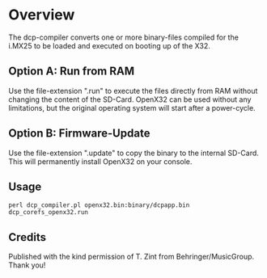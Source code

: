 # Overview
The dcp-compiler converts one or more binary-files compiled for the i.MX25 to be loaded and executed on booting up of the X32.

## Option A: Run from RAM
Use the file-extension ".run" to execute the files directly from RAM without changing the content of the SD-Card. OpenX32 can be used without any limitations, but the original operating system will start after a power-cycle.

## Option B: Firmware-Update
Use the file-extension ".update" to copy the binary to the internal SD-Card. This will permanently install OpenX32 on your console.

## Usage
    perl dcp_compiler.pl openx32.bin:binary/dcpapp.bin dcp_corefs_openx32.run
	
## Credits
Published with the kind permission of T. Zint from Behringer/MusicGroup. Thank you!